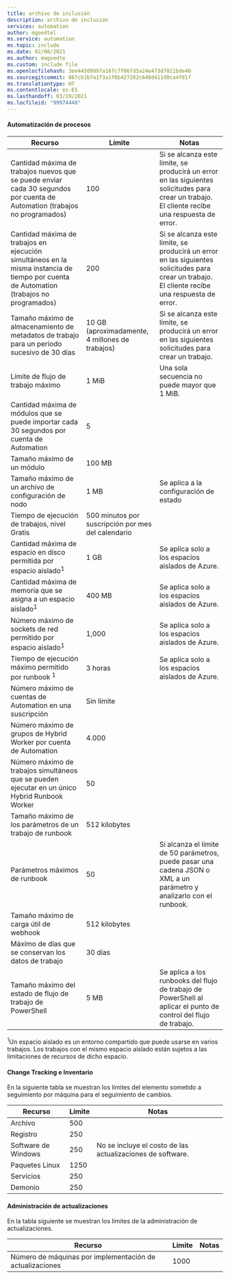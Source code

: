 ```yaml
---
title: archivo de inclusión
description: archivo de inclusión
services: automation
author: mgoedtel
ms.service: automation
ms.topic: include
ms.date: 02/08/2021
ms.author: magoedte
ms.custom: include file
ms.openlocfilehash: 3ee44509997a16fc7f06fd5a24e473d7011bde40
ms.sourcegitcommit: 867cb1b7a1f3a1f0b427282c648d411d0ca4f81f
ms.translationtype: HT
ms.contentlocale: es-ES
ms.lasthandoff: 03/19/2021
ms.locfileid: "99974448"
---
```

#### <a name="process-automation"></a>Automatización de procesos

| Recurso | Límite |Notas|
| --- | --- |---|
| Cantidad máxima de trabajos nuevos que se puede enviar cada 30 segundos por cuenta de Automation (trabajos no programados) |100 |Si se alcanza este límite, se producirá un error en las siguientes solicitudes para crear un trabajo. El cliente recibe una respuesta de error.|
| Cantidad máxima de trabajos en ejecución simultáneos en la misma instancia de tiempo por cuenta de Automation (trabajos no programados) |200 |Si se alcanza este límite, se producirá un error en las siguientes solicitudes para crear un trabajo. El cliente recibe una respuesta de error.|
| Tamaño máximo de almacenamiento de metadatos de trabajo para un período sucesivo de 30 días | 10 GB (aproximadamente, 4 millones de trabajos)|Si se alcanza este límite, se producirá un error en las siguientes solicitudes para crear un trabajo. |
| Límite de flujo de trabajo máximo|1 MiB|Una sola secuencia no puede mayor que 1 MiB.|
| Cantidad máxima de módulos que se puede importar cada 30 segundos por cuenta de Automation |5 ||
| Tamaño máximo de un módulo |100 MB ||
| Tamaño máximo de un archivo de configuración de nodo | 1 MB | Se aplica a la configuración de estado |
| Tiempo de ejecución de trabajos, nivel Gratis |500 minutos por suscripción por mes del calendario ||
| Cantidad máxima de espacio en disco permitida por espacio aislado<sup>1</sup> |1 GB |Se aplica solo a los espacios aislados de Azure.|
| Cantidad máxima de memoria que se asigna a un espacio aislado<sup>1</sup> |400 MB |Se aplica solo a los espacios aislados de Azure.|
| Número máximo de sockets de red permitido por espacio aislado<sup>1</sup> |1,000 |Se aplica solo a los espacios aislados de Azure.|
| Tiempo de ejecución máximo permitido por runbook <sup>1</sup> |3 horas |Se aplica solo a los espacios aislados de Azure.|
| Número máximo de cuentas de Automation en una suscripción |Sin límite ||
| Número máximo de grupos de Hybrid Worker por cuenta de Automation|4\.000||
|Número máximo de trabajos simultáneos que se pueden ejecutar en un único Hybrid Runbook Worker|50 ||
| Tamaño máximo de los parámetros de un trabajo de runbook   | 512 kilobytes||
| Parámetros máximos de runbook   | 50|Si alcanza el límite de 50 parámetros, puede pasar una cadena JSON o XML a un parámetro y analizarlo con el runbook.|
| Tamaño máximo de carga útil de webhook |  512 kilobytes|
| Máximo de días que se conservan los datos de trabajo|30 días|
| Tamaño máximo del estado de flujo de trabajo de PowerShell |5 MB| Se aplica a los runbooks del flujo de trabajo de PowerShell al aplicar el punto de control del flujo de trabajo.|

<sup>1</sup>Un espacio aislado es un entorno compartido que puede usarse en varios trabajos. Los trabajos con el mismo espacio aislado están sujetos a las limitaciones de recursos de dicho espacio.

#### <a name="change-tracking-and-inventory"></a>Change Tracking e Inventario

En la siguiente tabla se muestran los límites del elemento sometido a seguimiento por máquina para el seguimiento de cambios.

| **Recurso** | **Límite**| **Notas** |
|---|---|---|
|Archivo|500||
|Registro|250||
|Software de Windows|250|No se incluye el costo de las actualizaciones de software.|
|Paquetes Linux|1250||
|Servicios|250||
|Demonio|250||

#### <a name="update-management"></a>Administración de actualizaciones

En la tabla siguiente se muestran los límites de la administración de actualizaciones.

| **Recurso** | **Límite**| **Notas** |
|---|---|---|
|Número de máquinas por implementación de actualizaciones|1000||